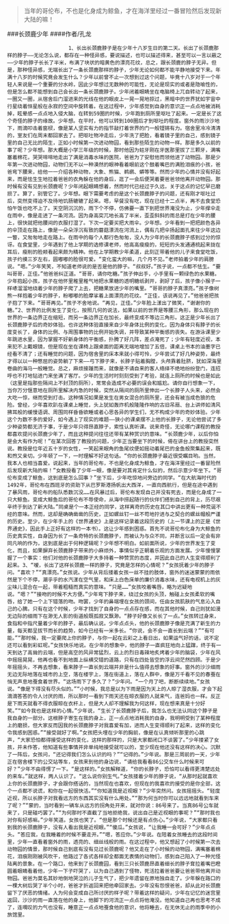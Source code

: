 > 当年的哥伦布，不也是化身成为鲸鱼，才在海洋里经过一番冒险然后发现新大陆的嘛！

###长颈鹿少年
####作者/孔龙

						1、长出长颈鹿脖子是在少年十八岁生日的第二天。长出了长颈鹿那样的脖子——无论怎么说，都存在一种怪异感，要说描述，也可以描述得来，甚至可以一言以蔽之——少年的脖子长长了半米，布满了块状的暗黄色的漂亮花纹，总之，跟长颈鹿的脖子无异。但是，那种怪异感，无端长出了一条长颈鹿那样的脖子，少年无论如何都不能平静地接受下来。年满十八岁的时候究竟会发生什么？少年以前曾不止一次想到过这个问题，毕竟十八岁对于一个年轻人来说是一个重要的分水岭，因此少年想过无数种的可能性，无论是现实的或者是隐喻性的，但是怎么都不能想到自己会长出一条长颈鹿脖子。少年闭着眼睛坐在电脑椅上兀自转动了起来，一圈又一圈，从宿舍后门溜进来的光线在他的眼皮上一晃一晃地掠过，黑暗中的世界犹如宇宙中行星绕着恒星般在永寂的空间中旋转着。在这过程中，少年感觉到自身的意识正一点点地被消耗掉，眩晕感一点点地入侵大脑，在转到59圈的时候，少年跑到厕所里呕吐了起来。一定是长了这个奇怪的脖子的缘故。少年想。在平时，他可以转到100圈后才到呕吐的程度。窗外的雨沙沙地下，雨滴叩击着窗棂，像是某人坚实有力的指节敲打着世界的门一般铿锵有力。宿舍里冷冷清清的，室友们在周末都回家去了。把呕吐物冲走后，少年洗了把脸，看着镜子里的自己，感到镜子里的自己无比的陌生，正如小时候第一次进动物园，看到那些陌生的动物一样。那是多久以前的事了呢？少年想。那大概是小学三年级的时候，那时他因为蛀牙刚在牙医那里拔了三颗牙，满嘴塞着棉花，哭哭啼啼地走出了满是消毒水味的医院，爸爸为了安慰他而领他进了动物园。那是少年第一次进动物园，动物们无不以一种漠然的眼神看着眼前这个鼓着嘴巴的满脸泪痕的小孩，爸爸弯下腰来，给他一一介绍各种动物，大象、熊猫、鹈鹕、蟒等等。然而少年的心情并没有好起来，而是怯生生地拉着爸爸的衣角躲在他的身后，逛了一会后便哭着要爸爸领他离开动物园。那时候有没有见到长颈鹿呢？少年闭起眼睛想着，然而时代已经过于久远，关于这点的记忆早已磨损了。算了，别管它了。少年想。眼下需要考虑的是这个长颈鹿脖子的问题，还有刚才呕吐过后，突然变得迫不及待地饥肠辘辘了起来。嗯，早餐没有吃，现在已经十二点半，再不去食堂恐怕午饭也吃不上了。天空阴沉沉的，雨下个不停，仿佛要一直下到把世界淹没为止，少年撑伞走在雨中，像是走进了一条河流。因为身高突兀地长高了半米，歪歪斜斜的雨总是打在少年的腰上，很快就把他腰间的衣服打湿了。下次一定要买把大雨伞。少年想。少年看到一把把颜色各异的伞顶走在路上，像是一朵朵浮沉有致的蘑菇漂流在河流上，偶有几把伞扬起面孔来往少年这边一瞥，又匆匆地走在路上。在雨中的每个人都行色匆匆，没人为少年的长颈鹿脖子感到过分的惊讶。在食堂里，少年遇到了他上学期的选修课老师，他高高瘦瘦的，短短的头发通通梳起来拢在耳后，瘦削的脸颊看起来颇为精神。他在上学期教少年柔道，此刻正带着他的儿子来食堂吃饭，孩子约摸三岁左右，圆嘟嘟的脸很可爱。“变化蛮大的嘛，几个月不见。”老师拍着少年的肩膀说。“嗯。”少年笑笑，不知道老师说的是否是他的脖子。“叔叔好。”孩子说，一点都不怯生。“要叫哥哥，正佳。”他爸爸纠正道。“哥哥，请你吃糖。”孩子伸出手，小手里有一颗绿色的水果糖。少年抱起小孩，孩子在他怀里稚里稚气地把水果糖的透明糖纸剥开，剥好了后，孩子像小猴子一样哧溜溜地绕着少年的脖子爬了上去，把糖果放进少年的嘴里。“哥哥的脖子真漂亮。”孩子像树熊一样抱着少年的脖子，粉嘟嘟的脸摩挲着上面漂亮的花纹。“正佳，该说再见了。”他爸爸把孩子抱了下来。“哥哥再见。”孩子不舍地说。“再见，正佳。”少年脸上漾出了微笑，“谢谢你的糖。”2、世界的比例发生了变化，按照几何的说法，如果以前的世界是等腰三角形，那么现在的世界的一条边界正在缩短，而另一条边界正在加长，最终变成不等边三角形。这正是少年长出了长颈鹿脖子后的奇妙体验。也许这种体验直接来自少年身体比例的变化，因为身体只有脖子的长度变长了，身体的比例、与周围事物的比例开始失调，并导致某种平衡感的丧失。在游泳课里少年跳进水里，因为掌握不好新身体的平衡感，扑腾了好几阵，差点淹死了；少年有轻度近视，本来犯不上戴眼镜，但是现在坐在课椅上跟桌面的距离无端地增加了五倍，课桌上书本的油墨字已经看不清了；还有睡觉的问题，因为宿舍里的床本来就小得可怜，少年尝试了好几种姿势，最终才得以以一种憋屈的姿势躺了下来——弓下脖子来，长脖子贴着胸膛，头颅靠着肚脐，犹如深海里卷曲的海马一般睡觉。总之，麻烦接踵而来，就像是不请自来的客人络绎不绝地纷纷登门，连招呼也不打地钻进门来坐满了客厅。少年的生活时时刻刻受到了考验，就连上厕所的时候也是如此（这里是指那些隔间上不封顶的厕所），常常会造成不必要的误会和尴尬。请你自行想象一下，当你万分惬意地在厕所里解决内急的时候，突然从隔间的厕所里伸出一个长脖子人头来，必然会大吃一惊，继而受到打击。这种情况如果是发生在男女混合的厕所里，还会有被当成色狼的危险。曾经，少年喜欢趴在课桌上睡觉，头上犹如轰炸机般隆隆作响的古旧吊扇、台上讲师如清风拂耳般的缓慢语调、周围同样昏昏欲睡或者心思各异的学生们，无不构成少年的奇妙体验。少年这个为数不多的爱好，如今遇上了现实的难题——狭小的课桌摆不上他的长脖子，无论他尝试了多少种姿势都无济于事，于是少年只得昂直脖子，索性认真听课。说来奇怪，无论哪门课程的教授都喜欢提问长颈鹿少年了，而且这种提问往往还带有某种赏识的意味。“长颈鹿少年，以后你怕是会大有作为呢！”在某次回答了教授的问题，少年正当要坐下的时候，倚在讲台上的教授突然说。教授是位年近五十岁的女性，一笑起来眼角的鱼尾纹便如摇动着尾巴的金鱼般聚集起来，既和煦又亲切。少年顿了一下，一时理解不好这句话。“你的长颈鹿脖子最近很受瞩目哟。当然，我本人也相当喜爱。说起来，当年的哥伦布，不也是化身成为鲸鱼，才在海洋里经过一番冒险然后发现新大陆的嘛！”女教授看了少年一眼，像是要对其肯定什么似的，然后示意少年坐下。“哥伦布变成了鲸鱼，这到底是怎么回事？”坐下后，少年吃惊地问旁边的同学。“在大航海时代的1492年，哥伦布在西班牙的资助下从巴罗斯港扬帆出大西洋，一直向西航行，但是在途中遇到了暴风雨，哥伦布的船队悉数沉没……在风暴过后，哥伦布发现自己并没有死去，而是化身成了一只大鲸鱼。变成大鲸鱼后的哥伦布不辱使命，从海中捞起随行的伙伴们搭到自己的背上，历尽艰辛终于到达了新大陆。”同桌是个一本正经的同学，这样离奇的历史在其口中讲出更有一种荒诞不经的意味。然而，这却是确确凿凿的历史，正如螺丝钉一丝不苟地拧进与之契合的螺丝帽般严谨的历史。至少，在少年手上的《世界通史》上是这样记录着这段历史的（上一节课上的正是《世界通史》，因此手上正好有这样的一本书）。这让少年感到困惑。首先不说哥伦布化身为大鲸鱼的历史真实性，自身因为长了一条奇特的长颈鹿脖子，而被认为与众不同，并断言以后一定会有非同凡响的作为，这到底是出于何种逻辑呢？少年想不明白。如前面所说，少年的世界发生了变化，而且，如果摒弃长颈鹿脖子带来的小麻烦外，事情似乎正朝着乐观的方面发展。少年慢慢掌握了一个事实：他们对他的长颈鹿脖子大多持着一种赞赏的态度，并因此自己的人生变得顺利了起来。3、“嗳，长出了这样长颈鹿一样的脖子，究竟是怎样的心情呢？”女孩抚着少年的脖子问。“喜欢？”“真漂亮。”女孩说。少年从背后搂着女孩一丝不挂的肢体，窗外的迷迷蒙蒙的雨依然是下个不停，潮乎乎的水汽漾在空气里，和床上白色床单的廉价消毒水味，还有电视机上的灰尘味儿混合在一起，带着粗糙而真实的意味。“只是……”女孩咬着嘴唇，略为迟疑地说。“嗯？”“接吻的时候不大方便。”少年弯下脖子来，绕过女孩的头顶，触碰上女孩柔软的嘴唇，给了她一个上下错落的吻。吻罢，少年的鼻端埋在女孩的颈间，任由女孩肌肤的气息沁入自己的心脾。只有在这个时候，少年才找到了自身的一点点存在感，而在其他时候，自己则犹如漫无边际的细雨下在渺无人影的街道般既孤寂又飘渺。“脖子好像又长长了一点。”女孩转过身来，食指和中指尺量着少年的脖子，最后确认说。少年点点头，他的长颈鹿脖子像是充满了新生的力量，每天都呈拔节而长的趋势，如今已经有一米多长。“你说，会不会一直长到云端？”“有可能。”“那时候，我一定要爬上你的脖子，与你一起在云彩之上看日出，如果运气好的话，说不定还可以看到彩虹呢。”女孩快乐地说。在少年的想象中，他的脖子一直疯狂地向上猛蹿，终于有一天到达了高耸的云端，但是高空的风异常猛烈，云上的烈日毒辣地炙烤着少年的脑袋，少年在风中摇摇晃晃，他再也看不到地面上纵横交错的道路，只有在四处皆空的浮云间茫然四顾。于是少年摇摇头，不再去想象，看来脖子一直长到云端并非是什么值得去想象的好事。窗外的沙沙细雨无边无际地落在城市的上空，落在楼宇上，落在街道上，落在人群中，像是万千看不见的春蚕在悄无声息地蚕食着世界。“这场雨下了多久了？”少年问。“一个月了吧，断断续续地。”女孩说。“像是下得没有尽头似的。”“小时候，我总是以为下雨是因为天上的人晾了湿衣服，才会下起滴滴答答的令人讨厌的雨，所以那时一看到下雨天还在晾衣服的人就来气，连爸妈也一样。反正是下雨天就看不得衣服晾在衣杆上，但是大人却不理解我为何这样，现在想来真是十分好笑。”“如今我也是这样的心情。”少年说，“生长了长颈鹿脖子后，我怎么也无法认同这个脖子是我自身的一部分。这根脖子寄生在我的身上，正一点点地消耗我的自身，我明明受到了某种程度上的磨损，但大家反而因我的长颈鹿脖子对我喜爱有加，进而人生变得顺利了起来，这样的变化令我感到困惑。”“接受就好了啊。”女孩把头埋在少年的胸前，像是在认真倾听那里的心跳声，“大家恐怕都得接受这样的变化，这样的那样的，只是大家都闭口不谈罢了。”少年搂紧了女孩，并未作答，他知道有些事情并非单纯地接受就可以的，至少现在他还没有这样的决心。沉默了一阵后，女孩问，“还记得我们怎么认识的吗？”“记得的。”少年说。那是三周前的一天，少年正在宿舍楼下的公交站等车，女孩来到他的身边说，“请给我看看86公交车什么时候来可好？”少年不由得愣了一下。“是这样的。”女孩解释道，“你的长脖子，恐怕可以看得更清楚远处的来车。”就这样，两人认识了。“这么说你别生气。”女孩搂着少年的脖子说，“从那时起就喜欢上你的长颈鹿脖子，才会跟你搭话的，当然现在也喜欢，但现在的我喜欢的接受的是你全部，这个一点都不说谎，和你在一起很快活。”“你知道我是近视眼？”少年突然问。女孩摇摇头。“轻度近视，所以长脖子对我看远方的东西其实没有什么用处。”“那为何当时你可以远远地就看到车来了呢？”“蒙的，当时看到一辆车从远方的拐角处开来，就对你说：86号来了。当真86号公车就来了，只是碰巧罢了。”“为何那时不直截了当地拒绝我，说出自己是近视眼的事呢？”“那时我也对你有好感嘛。”少年笑道。女孩也笑了。“但是那个时候还是有点伤心。”少年说，“大家都只看到我的长颈鹿脖子，没有人看出我是近视眼。”“傻瓜。”女孩说，“让我睡一会可好？”少年点点头。“答应我，在我睡着的时候不要走开。”“嗯，答应你。”少年说。在陪着女孩睡去的这段时间里，少年一直看着窗外的雨，透亮的、细丝线般的雨。在这过程中，他又想起了小时候第一次去动物园的情景，那时候自己到底有没有见过长颈鹿呢？他又走在了小时候的动物园，满嘴塞着棉花，泪痕刚刚被风吹干，他路过了各式各样却全都面无表情的动物们，感到自己陷入了一种光怪陆离的景象。在一个路口，他来到了长颈鹿园，看到三只长颈鹿昂直着细长的脖子耷拉着嘴巴瞪圆着眼睛看着他，少年一下子吓哭了，以为自己遇到了怪物，死活拉着爸爸要让爸爸带他离开动物园。爸爸为莫名其妙地倒地哭泣的儿子生气了，把少年遗留在原地独自走了。少年躲在路口的一棵大树后哭了半个小时，爸爸才折返回来把他牵回家去。少年没有怨恨爸爸，却从此对长颈鹿留下了厌恶的情绪。人为何会变成自己所讨厌的样子呢？带着这样的疑问，少年在记忆的迷宫里返回，沙沙的雨一直落在他的身上，他脚下的河流正一点点将他淹没。他知道自己再也思考不成了，连喟叹的力气也没有，睡意正一点点地蚕食他的意识，他将睡去，在无休无止的雨季中的小旅馆里。			  		